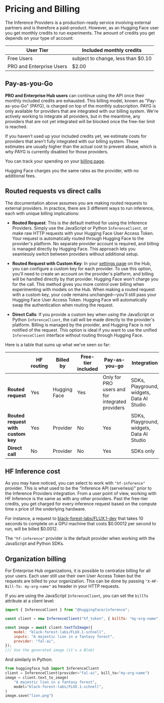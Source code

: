 # Pricing and Billing

The Inference Providers is a production-ready service involving external partners and is therefore a paid-product. However, as an Hugging Face user you get monthly credits to run experiments. The amount of credits you get depends on your type of account:

| User Tier                | Included monthly credits           |
| ------------------------ | ---------------------------------- |
| Free Users               | subject to change, less than $0.10 |
| PRO and Enterprise Users | $2.00                              |

## Pay-as-you-Go

**PRO and Enterprise Hub users** can continue using the API once their monthly included credits are exhausted. This billing model, known as "Pay-as-you-Go" (PAYG), is charged on top of the monthly subscription. PAYG is only available for providers that are integrated with our billing system. We're actively working to integrate all providers, but in the meantime, any providers that are not yet integrated will be blocked once the free-tier limit is reached.

If you haven't used up your included credits yet, we estimate costs for providers that aren’t fully integrated with our billing system. These estimates are usually higher than the actual cost to prevent abuse, which is why PAYG is currently disabled for those providers.

You can track your spending on your [billing page](https://huggingface.co/settings/billing).

<Tip>

Hugging Face charges you the same rates as the provider, with no additional fees.

</Tip>

## Routed requests vs direct calls

The documentation above assumes you are making routed requests to external providers. In practice, there are 3 different ways to run inference, each with unique billing implications:

- **Routed Request**: This is the default method for using the Inference Providers. Simply use the JavaScript or Python `InferenceClient`, or make raw HTTP requests with your Hugging Face User Access Token. Your request is automatically routed through Hugging Face to the provider's platform. No separate provider account is required, and billing is managed directly by Hugging Face. This approach lets you seamlessly switch between providers without additional setup.

- **Routed Request with Custom Key**: In your [settings page](https://huggingface.co/settings/inference-providers) on the Hub, you can configure a custom key for each provider. To use this option, you'll need to create an account on the provider's platform, and billing will be handled directly by that provider. Hugging Face won't charge you for the call. This method gives you more control over billing when experimenting with models on the Hub. When making a routed request with a custom key, your code remains unchanged—you'll still pass your Hugging Face User Access Token. Hugging Face will automatically swap the authentication when routing the request.

- **Direct Calls**: If you provide a custom key when using the JavaScript or Python `InferenceClient`, the call will be made directly to the provider's platform. Billing is managed by the provider, and Hugging Face is not notified of the request. This option is ideal if you want to use the unified `InferenceClient` interface without routing through Hugging Face.

Here is a table that sums up what we've seen so far:

|                                    | HF routing | Billed by    | Free-tier included | Pay-as-you-go                                   | Integration                               |
| ---------------------------------- | ---------- | ------------ | ------------------ | ----------------------------------------------- | ----------------------------------------- |
| **Routed request**                 | Yes        | Hugging Face | Yes                | Only for PRO users and for integrated providers | SDKs, Playground, widgets, Data AI Studio |
| **Routed request with custom key** | Yes        | Provider     | No                 | Yes                                             | SDKs, Playground, widgets, Data AI Studio |
| **Direct call**                    | No         | Provider     | No                 | Yes                                             | SDKs only                                 |

## HF Inference cost

As you may have noticed, you can select to work with `"hf-inference"` provider. This is what used to be the "Inference API (serverless)" prior to the Inference Providers integration. From a user point of view, working with HF Inference is the same as with any other providers. Past the free-tier credits, you get charged for every inference request based on the compute time x price of the underlying hardware.

For instance, a request to [black-forest-labs/FLUX.1-dev](https://huggingface.co/black-forest-labs/FLUX.1-dev) that takes 10 seconds to complete on a GPU machine that costs $0.00012 per second to run, will be billed $0.0012.

The `"hf-inference"` provider is the default provider when working with the JavaScript and Python SDKs.

## Organization billing

For Enterprise Hub organizations, it is possible to centralize billing for all your users. Each user still use their own User Access Token but the requests are billed to your organization. This can be done by passing `"X-HF-Bill-To: my-org-name"` as header in your HTTP requests.

If you are using the JavaScript `InferenceClient`, you can set the `billTo` attribute at a client level:

```js
import { InferenceClient } from "@huggingface/inference";

const client = new InferenceClient("hf_token", { billTo: "my-org-name" });

const image = await client.textToImage({
	model: "black-forest-labs/FLUX.1-schnell",
	inputs: "A majestic lion in a fantasy forest",
	provider: "fal-ai",
});
/// Use the generated image (it's a Blob)
```

And similarly in Python:

```py
from huggingface_hub import InferenceClient
client = InferenceClient(provider="fal-ai", bill_to="my-org-name")
image = client.text_to_image(
    "A majestic lion in a fantasy forest",
    model="black-forest-labs/FLUX.1-schnell",
)
image.save("lion.png")
```

